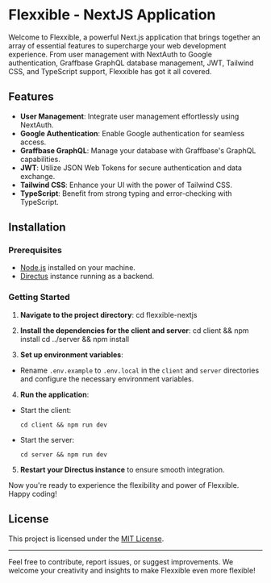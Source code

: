 # Flexxible - NextJS Application

Welcome to Flexxible, a powerful Next.js application that brings together an array of essential features to supercharge your web development experience. From user management with NextAuth to Google authentication, Graffbase GraphQL database management, JWT, Tailwind CSS, and TypeScript support, Flexxible has got it all covered.

## Features
- **User Management**: Integrate user management effortlessly using NextAuth.
- **Google Authentication**: Enable Google authentication for seamless access.
- **Graffbase GraphQL**: Manage your database with Graffbase's GraphQL capabilities.
- **JWT**: Utilize JSON Web Tokens for secure authentication and data exchange.
- **Tailwind CSS**: Enhance your UI with the power of Tailwind CSS.
- **TypeScript**: Benefit from strong typing and error-checking with TypeScript.

## Installation

### Prerequisites
- [Node.js](https://nodejs.org/) installed on your machine.
- [Directus](https://directus.io/) instance running as a backend.

### Getting Started
1. **Navigate to the project directory**:
cd flexxible-nextjs

2. **Install the dependencies for the client and server**:
cd client && npm install
cd ../server && npm install

3. **Set up environment variables**:
- Rename `.env.example` to `.env.local` in the `client` and `server` directories and configure the necessary environment variables.

4. **Run the application**:
- Start the client:
  ```
  cd client && npm run dev
  ```
- Start the server:
  ```
  cd server && npm run dev
  ```

5. **Restart your Directus instance** to ensure smooth integration.

Now you're ready to experience the flexibility and power of Flexxible. Happy coding!

## License
This project is licensed under the [MIT License](LICENSE).

---

Feel free to contribute, report issues, or suggest improvements. We welcome your creativity and insights to make Flexxible even more flexible!
